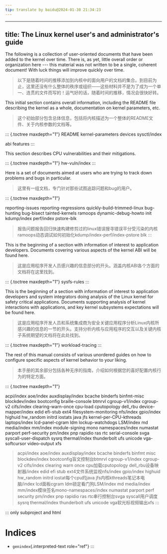 ```yaml
---
tip: translate by baidu@2024-01-30 21:34:23
---
```

---
title: The Linux kernel user\'s and administrator\'s guide
---


The following is a collection of user-oriented documents that have been added to the kernel over time. There is, as yet, little overall order or organization here --- this material was not written to be a single, coherent document! With luck things will improve quickly over time.

> 以下是随着时间的推移添加到内核中的面向用户的文档的集合。到目前为止，这里还没有什么整体的秩序或组织——这些材料并不是为了成为一个单一、连贯的文件而写的！运气好的话，随着时间的推移，情况会很快好转。


This initial section contains overall information, including the README file describing the kernel as a whole, documentation on kernel parameters, etc.

> 这个初始部分包含总体信息，包括将内核描述为一个整体的README文件、关于内核参数的文档等。

::: {.toctree maxdepth="1"}
README kernel-parameters devices sysctl/index

abi features
:::

This section describes CPU vulnerabilities and their mitigations.

::: {.toctree maxdepth="1"}
hw-vuln/index
:::


Here is a set of documents aimed at users who are trying to track down problems and bugs in particular.

> 这里有一组文档，专门针对那些试图追踪问题和bug的用户。

::: {.toctree maxdepth="1"}

reporting-issues reporting-regressions quickly-build-trimmed-linux bug-hunting bug-bisect tainted-kernels ramoops dynamic-debug-howto init kdump/index perf/index pstore-blk

> 报告问题报告回归快速构建修剪过的linux错误搜寻错误平分受污染的内核ramoops动态调试如何初始化kdump/index-perf/index-pstore blk
:::


This is the beginning of a section with information of interest to application developers. Documents covering various aspects of the kernel ABI will be found here.

> 这是应用程序开发人员感兴趣的信息部分的开头。涵盖内核ABI各个方面的文档将在这里找到。

::: {.toctree maxdepth="1"}
sysfs-rules
:::


This is the beginning of a section with information of interest to application developers and system integrators doing analysis of the Linux kernel for safety critical applications. Documents supporting analysis of kernel interactions with applications, and key kernel subsystems expectations will be found here.

> 这是应用程序开发人员和系统集成商为安全关键应用程序分析Linux内核所感兴趣的信息的一节的开头。支持分析内核与应用程序的交互以及关键内核子系统期望的文档将在此处找到。

::: {.toctree maxdepth="1"}
workload-tracing
:::


The rest of this manual consists of various unordered guides on how to configure specific aspects of kernel behavior to your liking.

> 本手册的其余部分包括各种无序的指南，介绍如何根据您的喜好配置内核行为的特定方面。

::: {.toctree maxdepth="1"}

acpi/index aoe/index auxdisplay/index bcache binderfs binfmt-misc blockdev/index bootconfig braille-console btmrvl cgroup-v1/index cgroup-v2 cifs/index clearing-warn-once cpu-load cputopology dell_rbu device-mapper/index edid efi-stub ext4 filesystem-monitoring nfs/index gpio/index highuid hw_random initrd iostats java jfs kernel-per-CPU-kthreads laptops/index lcd-panel-cgram ldm lockup-watchdogs LSM/index md media/index mm/index module-signing mono namespaces/index numastat parport perf-security pm/index pnp rapidio ras rtc serial-console svga syscall-user-dispatch sysrq thermal/index thunderbolt ufs unicode vga-softcursor video-output xfs

> acpi/index aoe/index auxdisplay/index bcache binderfs binfmt misc blockdev/index bootconfig盲文控制台btmrvl cgroup-v1/index cgroup-v2 cifs/index clearing warn once cpu加载cputopology dell_rbu设备映射器/index edid efi stub ext4文件系统监视nfs/index gpio/index highuid hw_random initrd iostat每个cpu的java jfs内核kthreads笔记本电脑/index lcd面板cgram ldm锁定看门狗LSM/index md media/index mm/index模块签名mono-namespaces/index numastat parport perf security pm/index pnp rapidio ras rtc串行控制台svga syscall用户调度sysrq thermal/index thunderbolt ufs unicode vga软光标视频输出xfs
:::

::: only
subproject and html

# Indices

-   `genindex`{.interpreted-text role="ref"}
:::
